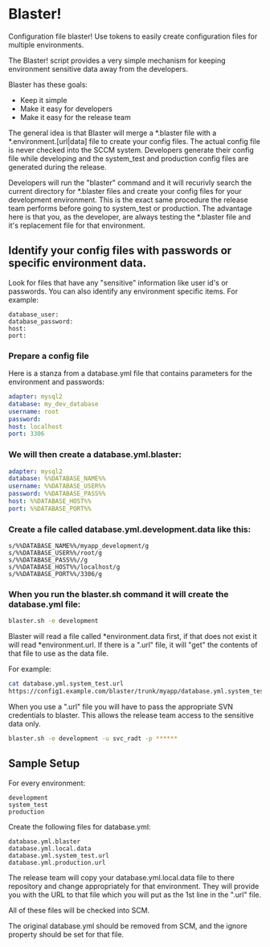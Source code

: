# Blaster!

Configuration file blaster!  Use tokens to easily create configuration files for multiple environments.

The Blaster! script provides a very simple mechanism for keeping environment sensitive data away from the developers.

Blaster has these goals:

* Keep it simple
* Make it easy for developers
* Make it easy for the release team

The general idea is that Blaster will merge a *.blaster file with a *.environment.[url|data] file to create your config files. The actual config file is never checked into the SCCM system. Developers generate their config file while developing and the system_test and production config files are generated during the release.

Developers will run the "blaster" command and it will recurivly search the current directory for *.blaster files and create your config files for your development environment. This is the exact same procedure the release team performs before going to system_test or production. The advantage here is that you, as the developer, are always testing the *.blaster file and it's replacement file for that environment.

## Identify your config files with passwords or specific environment data.

Look for files that have any "sensitive" information like user id's or passwords.  You can also identify any environment specific items.  For example:

```
database_user:
database_password:
host:
port:
```

### Prepare a config file

Here is a stanza from a database.yml file that contains parameters for the environment and passwords:

```yaml
adapter: mysql2
database: my_dev_database
username: root
password:
host: localhost
port: 3306
```

### We will then create a database.yml.blaster:

```yaml
adapter: mysql2
database: %%DATABASE_NAME%%
username: %%DATABASE_USER%%
password: %%DATABASE_PASS%%
host: %%DATABASE_HOST%%
port: %%DATABASE_PORT%%
```
### Create a file called database.yml.development.data like this:

```
s/%%DATABASE_NAME%%/myapp_development/g
s/%%DATABASE_USER%%/root/g
s/%%DATABASE_PASS%%//g
s/%%DATABASE_HOST%%/localhost/g
s/%%DATABASE_PORT%%/3306/g
````
### When you run the blaster.sh command it will create the database.yml file:

```bash
blaster.sh -e development
```
Blaster will read a file called *environment.data first, if that does not exist it will read *environment.url. If there is a ".url" file, it will "get" the contents of that file to use as the data file.

For example:

```bash
cat database.yml.system_test.url
https://config1.example.com/blaster/trunk/myapp/database.yml.system_test.data
```

When you use a ".url" file you will have to pass the appropriate SVN credentials to blaster. This allows the release team access to the sensitive data only.

```bash
blaster.sh -e development -u svc_radt -p ******
```

## Sample Setup

For every environment:

    development
    system_test
    production

Create the following files for database.yml:

    database.yml.blaster
    database.yml.local.data
    database.yml.system_test.url
    database.yml.production.url

The release team will copy your database.yml.local.data file to there repository and change appropriately for that environment. They will provide you with the URL to that file which you will put as the 1st line in the ".url" file.

All of these files will be checked into SCM.

The original database.yml should be removed from SCM, and the ignore property should be set for that file.



